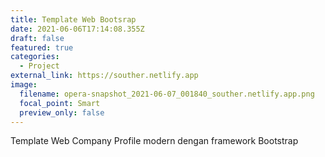 ```yaml
---
title: Template Web Bootsrap
date: 2021-06-06T17:14:08.355Z
draft: false
featured: true
categories:
  - Project
external_link: https://souther.netlify.app
image:
  filename: opera-snapshot_2021-06-07_001840_souther.netlify.app.png
  focal_point: Smart
  preview_only: false
---
```

Template Web Company Profile modern dengan framework Bootstrap 